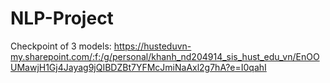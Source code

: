 # NLP-Project

Checkpoint of 3 models: https://husteduvn-my.sharepoint.com/:f:/g/personal/khanh_nd204914_sis_hust_edu_vn/EnOOUMawjH1Gj4Jayag9jQIBDZBt7YFMcJmiNaAxl2g7hA?e=I0qahI
